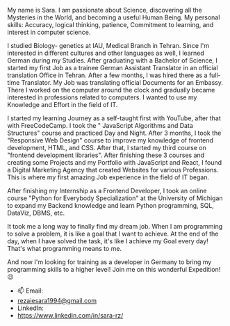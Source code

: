 My name is Sara. I am passionate about Science, discovering all the Mysteries in the World, and becoming a useful Human Being. 
My personal skills: Accuracy, logical thinking, patience, Commitment to learning, and interest in computer science.

I studied Biology- genetics at IAU, Medical Branch in Tehran. 
Since I'm interested in different cultures and other languages as well, I learned German during my Studies. 
After graduating with a Bachelor of Science, I started my first Job as a trainee German Assistant Translator in an official translation Office in Tehran. After a few months, I was hired there as a full-time Translator. My Job was translating official Documents for an Embassy. There I worked on the computer around the clock and gradually became interested in professions related to computers. I wanted to use my Knowledge and Effort in the field of IT. 

I started my learning Journey as a self-taught first with YouTube, after that with FreeCodeCamp. 
I took the " JavaScript Algorithms and Data Structures" course and practiced Day and Night. After 3 months, I took the "Responsive Web Design" course to improve my knowledge of frontend development, HTML, and CSS. After that, I started my third course on "frontend development libraries".
After finishing these 3 courses and creating some Projects and my Portfolio with JavaScript and React, I found a Digital Marketing Agency that created Websites for various Professions. This is where my first amazing Job experience in the field of IT began. 

After finishing my Internship as a Frontend Developer, I took an online course "Python for Everybody Specialization" at the University of Michigan to expand my Backend knowledge and learn Python programming, SQL, DataViz, DBMS, etc.

It took me a long way to finally find my dream job. When I am programming to solve a problem, it is like a goal that I want to achieve. At the end of the day, when I have solved the task, it's like I achieve my Goal every day! That's what programming means to me.

And now I'm looking for training as a developer in Germany to bring my programming skills to a higher level!
Join me on this wonderful Expedition!😉

- 📫 Email:
- rezaiesara1994@gmail.com
- LinkedIn:
- https://www.linkedin.com/in/sara-rz/

